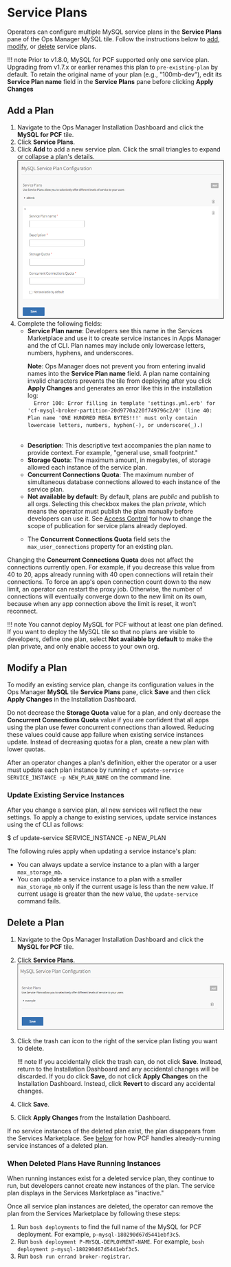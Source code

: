 # Service Plans

Operators can configure multiple MySQL service plans in the **Service Plans** pane of the Ops Manager MySQL tile. Follow the instructions below to [add](#add-plan), [modify](#modify-plan), or [delete](#delete-plan) service plans.

!!! note 
    Prior to v1.8.0, MySQL for PCF supported only one service plan. Upgrading from v1.7.x or earlier renames this plan to  <code>pre-existing-plan</code> by default. To retain the original name of your plan (e.g., "100mb-dev"), edit its <strong>Service Plan name</strong> field in the <strong>Service Plans</strong> pane before clicking <strong>Apply Changes</strong>

## <a id="add-plan"></a>Add a Plan

1. Navigate to the Ops Manager Installation Dashboard and click the **MySQL for PCF** tile.
1. Click **Service Plans**.
1. Click **Add** to add a new service plan. Click the small triangles to expand or collapse a plan's details.
	![Configure Service Plans](images/config-service-plans.png)
1. Complete the following fields:
	- **Service Plan name**: Developers see this name in the Services Marketplace and use it to create service instances in Apps Manager and the cf CLI. Plan names may include only lowercase letters, numbers, hyphens, and underscores.
	  <p class="note"><strong>Note</strong>: Ops Manager does not prevent you from entering invalid names into the <strong>Service Plan name</strong> field. A plan name containing invalid characters prevents the tile from deploying after you click <strong>Apply Changes</strong> and generates an error like this in the installation log:
	    <code>
	    Error 100: Error filling in template 'settings.yml.erb' for 'cf-mysql-broker-partition-20d9770a220f749796c2/0' (line 40: Plan name 'ONE HUNDRED MEGA BYTES!!!' must only contain lowercase letters, numbers, hyphen(-), or underscore(_).)
	    </code>
	  </p>
	- **Description**: This descriptive text accompanies the plan name to provide context. For example, "general use, small footprint."
	- **Storage Quota**: The maximum amount, in megabytes, of storage allowed each instance of the service plan.
	- **Concurrent Connections Quota**: The maximum number of simultaneous database connections allowed to each instance of the service plan.
	- **Not available by default**: By default, plans are _public_ and publish to all orgs. Selecting this checkbox makes the plan _private_, which means the operator must publish the plan manually before developers can use it.
	See [Access Control](http://docs.pivotal.io/pivotalcf/services/access-control.html) for how to change the scope of publication for service plans already deployed.</p>
	- The **Concurrent Connections Quota** field sets the `max_user_connections` property for an existing plan.

Changing the **Concurrent Connections Quota** does not affect the connections currently open. For example, if you decrease this value from 40 to 20, apps already running with 40 open connections will retain their connections. To  force an app's open connection count down to the new limit, an operator can restart the proxy job. Otherwise, the number of connections will eventually converge down to the new limit on its own, because when any app connection above the limit is reset, it won't reconnect.

!!! note 
    You cannot deploy MySQL for PCF without at least one plan defined. If you want to deploy the MySQL tile so that no plans are visible to developers, define one plan, select <strong>Not available by default</strong> to make the plan private, and only enable access to your own org.

## <a id="modify-plan"></a> Modify a Plan

To modify an existing service plan, change its configuration values in the Ops Manager **MySQL** tile **Service Plans** pane, click **Save** and then click **Apply Changes** in the Installation Dashboard.

Do not decrease the **Storage Quota** value for a plan, and only decrease the **Concurrent Connections Quota** value if you are confident that all apps using the plan use fewer concurrent connections than allowed. Reducing these values could cause app failure when existing service instances update. Instead of decreasing quotas for a plan, create a new plan with lower quotas.

After an operator changes a plan's definition, either the operator or a user must update each plan instance by running <code>cf update-service SERVICE\_INSTANCE -p NEW\_PLAN\_NAME</code> on the command line.

### Update Existing Service Instances

After you change a service plan, all new services will reflect the new settings. To apply a change to existing services, update service instances using the cf CLI as follows:

<p class="terminal">$ cf update-service SERVICE_INSTANCE -p NEW_PLAN</p>

The following rules apply when updating a service instance's plan:

* You can always update a service instance to a plan with a larger `max_storage_mb`.
* You can update a service instance to a plan with a smaller `max_storage_mb` only if the current usage is less than the new value. If current usage is greater than the new value, the `update-service` command fails.

## <a id="delete-plan"></a>Delete a Plan

1. Navigate to the Ops Manager Installation Dashboard and click the **MySQL for PCF** tile.
1. Click **Service Plans**.
	![Delete Plan](images/delete-plan.png)
1. Click the trash can icon to the right of the service plan listing you want to delete.

	!!! note 
	    If you accidentally click the trash can, do not click <strong>Save</strong>. Instead, return to the Installation Dashboard and any accidental changes will be discarded. If you do click <strong>Save</strong>, do not click <strong>Apply Changes</strong> on the Installation Dashboard. Instead, click <strong>Revert</strong> to discard any accidental changes.
	    
1. Click **Save**.
1. Click **Apply Changes** from the Installation Dashboard.

If no service instances of the deleted plan exist, the plan disappears from the Services Marketplace. See [below](#deleted-plan-instances) for how PCF handles already-running service instances of a deleted plan.

### <a id="deleted-plan-instances"></a>When Deleted Plans Have Running Instances

When running instances exist for a deleted service plan, they continue to run, but developers cannot create new instances of the plan. The service plan displays in the Services Marketplace as "inactive."

Once all service plan instances are deleted, the operator can remove the plan from the Services Marketplace by following these steps:

1. Run `bosh deployments` to find the full name of the MySQL for PCF deployment. For example, `p-mysql-180290d67d5441ebf3c5`.
1. Run `bosh deployment P-MYSQL-DEPLOYMENT-NAME`. For example, `bosh deployment p-mysql-180290d67d5441ebf3c5`.
1. Run `bosh run errand broker-registrar`.
